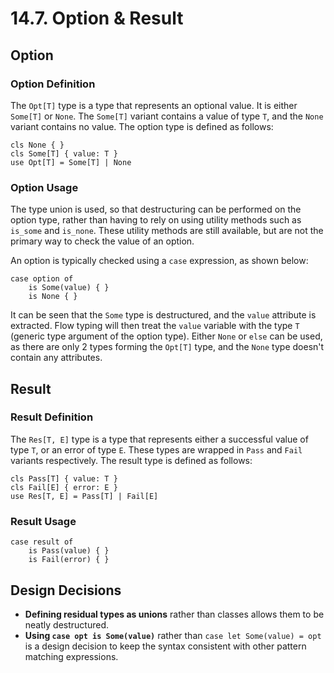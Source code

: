 # 14.7. Option &amp; Result

<primary-label ref="header-label"/>

<secondary-label ref="doc-wip"/>

## Option

### Option Definition

The `Opt[T]` type is a type that represents an optional value. It is either `Some[T]` or `None`. The `Some[T]` variant
contains a value of type `T`, and the `None` variant contains no value. The option type is defined as follows:

```
cls None { }
cls Some[T] { value: T }
use Opt[T] = Some[T] | None
```

### Option Usage

The type union is used, so that destructuring can be performed on the option type, rather than having to rely on using
utility methods such as `is_some` and `is_none`. These utility methods are still available, but are not the primary way
to check the value of an option.

An option is typically checked using a `case` expression, as shown below:

```
case option of
    is Some(value) { }
    is None { }
```

It can be seen that the `Some` type is destructured, and the `value` attribute is extracted. Flow typing will then treat
the `value` variable with the type `T` (generic type argument of the option type). Either `None` or `else` can be used,
as there are only 2 types forming the `Opt[T]` type, and the `None` type doesn't contain any attributes.

## Result

### Result Definition

The `Res[T, E]` type is a type that represents either a successful value of type `T`, or an error of type `E`. These
types are wrapped in `Pass` and `Fail` variants respectively. The result type is defined as follows:

```
cls Pass[T] { value: T }
cls Fail[E] { error: E }
use Res[T, E] = Pass[T] | Fail[E]
```

### Result Usage

```
case result of
    is Pass(value) { }
    is Fail(error) { }
```

## Design Decisions

- **Defining residual types as unions** rather than classes allows them to be neatly destructured.
- **Using `case opt is Some(value)`** rather than `case let Some(value) = opt` is a design decision to keep the
  syntax consistent with other pattern matching expressions.
